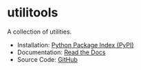 # utilitools

A collection of utilities.

- Installation: [Python Package Index (PyPI)](https://pypi.org/project/utilitools)
- Documentation: [Read the Docs](https://utilitools.readthedocs.io)
- Source Code: [GitHub](https://github.com/idanhazan/utilitools)
